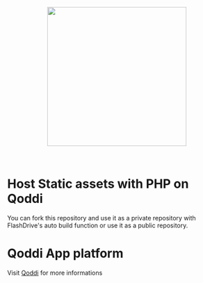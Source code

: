 <p align="center"><a href="https://devcenter.qoddi.com/static-assets/"><img align="center" style="width:320px" src="https://devcenter.qoddi.com/wp-content/uploads/2021/11/800px-transparent-logo.png"/></a></p><br/>

# Host Static assets with PHP on Qoddi
You can fork this repository and use it as a private repository with FlashDrive's auto build function or use it as a public repository.

# Qoddi App platform
Visit [Qoddi](https://qoddi.com) for more informations
